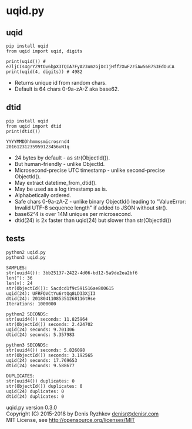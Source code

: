 uqid.py
=======

uqid
----

    pip install uqid
    from uqid import uqid, digits

    print(uqid()) # e7ljCIs4grYZ9tOv6bpX3TQIA7FyA23umzGjDcIjHff2XwF2ziAw56B7S3EdOuCA
    print(uqid(4, digits)) # 4982

* Returns unique id from random chars.
* Default is 64 chars 0-9a-zA-Z aka base62.

dtid
----

    pip install uqid
    from uqid import dtid
    print(dtid())

    YYYYMMDDhhmmssmicrosrnd4
    20161231235959123456uN1q

* 24 bytes by default - as str(ObjectId()).
* But human-friendly - unlike ObjectId.
* Microsecond-precise UTC timestamp - unlike second-precise ObjectId().
* May extract datetime_from_dtid().
* May be used as a log timestamp as is.
* Alphabetically ordered.
* Safe chars 0-9a-zA-Z - unlike binary ObjectId() leading to "ValueError: Invalid UTF-8 sequence length" if added to JSON without str().
* base62^4 is over 14M uniques per microsecond.
* dtid(24) is 2x faster than uqid(24) but slower than str(ObjectId())

tests
-----

    python2 uqid.py
    python3 uqid.py

    SAMPLES:
    str(uuid4()): 3bb25137-2422-4d06-bd12-5a9de2ea2bf6
    len(^): 36
    len(v): 24
    str(ObjectId()): 5acdcd1f9c591516ae800615
    uqid(24): UFRFQVCtYu6rtQq8LD33XjI3
    dtid(24): 20180411085351268116tHse
    Iterations: 1000000

    python2 SECONDS:
    str(uuid4()) seconds: 11.825964
    str(ObjectId()) seconds: 2.424702
    uqid(24) seconds: 9.701306
    dtid(24) seconds: 5.357983

    python3 SECONDS:
    str(uuid4()) seconds: 5.826098
    str(ObjectId()) seconds: 3.192565
    uqid(24) seconds: 17.769653
    dtid(24) seconds: 9.588677

    DUPLICATES:
    str(uuid4()) duplicates: 0
    str(ObjectId()) duplicates: 0
    uqid(24) duplicates: 0
    dtid(24) duplicates: 0


uqid.py version 0.3.0  
Copyright (C) 2015-2018 by Denis Ryzhkov <denisr@denisr.com>  
MIT License, see http://opensource.org/licenses/MIT
